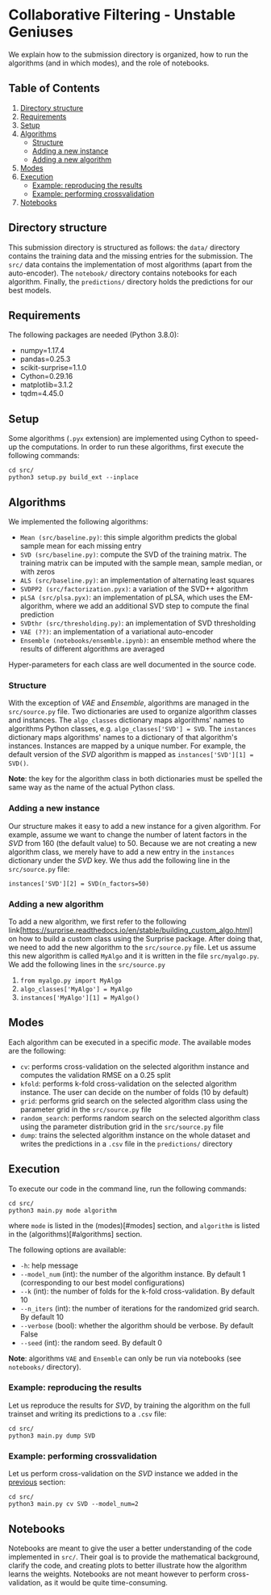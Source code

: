 # Collaborative Filtering - Unstable Geniuses

We explain how to the submission directory is organized, how to run the algorithms (and in which modes), and the role of notebooks.

## Table of Contents

1. [Directory structure](#directory-structure)
2. [Requirements](#requirements)
3. [Setup](#setup)
4. [Algorithms](#algorithms)
    * [Structure](#structure)
    * [Adding a new instance](#adding-a-new-instance)
    * [Adding a new algorithm](#adding-a-new-algorithm)
5. [Modes](#modes)
6. [Execution](#execution)
    * [Example: reproducing the results](#example-reproducing-the-results)
    * [Example: performing crossvalidation](#example-performing-crossvalidation)
7. [Notebooks](#notebooks)

## Directory structure

This submission directory is structured as follows: the `data/` directory contains the training data and the missing entries for the submission. The `src/` data contains the implementation of most algorithms (apart from the auto-encoder). The `notebook/` directory contains notebooks for each algorithm. Finally, the `predictions/` directory holds the predictions for our best models.

## Requirements

The following packages are needed (Python 3.8.0):

+ numpy=1.17.4
+ pandas=0.25.3
+ scikit-surprise=1.1.0
+ Cython=0.29.16
+ matplotlib=3.1.2
+ tqdm=4.45.0

## Setup

Some algorithms (`.pyx` extension) are implemented using Cython to speed-up the computations. In order to run these algorithms, first execute the following commands:

```
cd src/
python3 setup.py build_ext --inplace
```

## Algorithms

We implemented the following algorithms:

+ `Mean (src/baseline.py)`: this simple algorithm predicts the global sample mean for each missing entry
+ `SVD (src/baseline.py)`: compute the SVD of the training matrix. The training matrix can be imputed with the sample mean, sample median, or with zeros
+ `ALS (src/baseline.py)`: an implementation of alternating least squares
+ `SVDPP2 (src/factorization.pyx)`: a variation of the SVD++ algorithm
+ `pLSA (src/plsa.pyx)`: an implementation of pLSA, which uses the EM-algorithm, where we add an additional SVD step to compute the final prediction
+ `SVDthr (src/thresholding.py)`: an implementation of SVD thresholding
+ `VAE (??)`: an implementation of a variational auto-encoder
+ `Ensemble (notebooks/ensemble.ipynb)`: an ensemble method where the results of different algorithms are averaged

Hyper-parameters for each class are well documented in the source code.

### Structure

With the exception of *VAE* and *Ensemble*, algorithms are managed in the `src/source.py` file. Two dictionaries are used to organize algorithm classes and instances. The `algo_classes` dictionary maps algorithms' names to algorithms Python classes, e.g. `algo_classes['SVD'] = SVD`. The `instances` dictionary maps algorithms' names to a dictionary of that algorithm's instances. Instances are mapped by a unique number. For example, the default version of the *SVD* algorithm is mapped as `instances['SVD'][1] = SVD()`.

**Note**: the key for the algorithm class in both dictionaries must be spelled the same way as the name of the actual Python class.

### Adding a new instance

Our structure makes it easy to add a new instance for a given algorithm.
For example, assume we want to change the number of latent factors in the *SVD* from 160 (the default value) to 50. Because we are not creating a new algorithm class, we merely have to add a new entry in the `instances` dictionary under the *SVD* key. We thus add the following line in the `src/source.py` file:

```
instances['SVD'][2] = SVD(n_factors=50)
```

### Adding a new algorithm

To add a new algorithm, we first refer to the following link[https://surprise.readthedocs.io/en/stable/building_custom_algo.html] on how to build a custom class using the Surprise package.
After doing that, we need to add the new algorithm to the `src/source.py` file. Let us assume this new algorithm is called `MyAlgo` and it is written in the file `src/myalgo.py`. We add the following lines in the `src/source.py`

1. `from myalgo.py import MyAlgo`
2. `algo_classes['MyAlgo'] = MyAlgo`
3. `instances['MyAlgo'][1] = MyAlgo()`

## Modes

Each algorithm can be executed in a specific *mode*. The available modes are the following:

+ `cv`: performs cross-validation on the selected algorithm instance and computes the validation RMSE on a 0.25 split
+ `kfold`: performs k-fold cross-validation on the selected algorithm instance. The user can decide on the number of folds (10 by default)
+ `grid`: performs grid search on the selected algorithm class using the parameter grid in the `src/source.py` file
+ `random_search`: performs random search on the selected algorithm class using the parameter distribution grid in the `src/source.py` file
+ `dump`: trains the selected algorithm instance on the whole dataset and writes the predictions in a `.csv` file in the `predictions/` directory

## Execution

To execute our code in the command line, run the following commands:

```
cd src/
python3 main.py mode algorithm
```

where `mode` is listed in the (modes)[#modes] section, and `algorithm` is listed in the (algorithms)[#algorithms] section.

The following options are available:

+ `-h`: help message
+ `--model_num` (int): the number of the algorithm instance. By default 1 (corresponding to our best model configurations)
+ `--k` (int): the number of folds for the k-fold cross-validation. By default 10
+ `--n_iters` (int): the number of iterations for the randomized grid search. By default 10
+ `--verbose` (bool): whether the algorithm should be verbose. By default False
+ `--seed` (int): the random seed. By default 0

**Note**: algorithms `VAE` and `Ensemble` can only be run via notebooks (see `notebooks/` directory).

### Example: reproducing the results

Let us reproduce the results for *SVD*, by training the algorithm on the full trainset and writing its predictions to a `.csv` file:

```
cd src/
python3 main.py dump SVD
```

### Example: performing crossvalidation

Let us perform cross-validation on the *SVD* instance we added in the [previous](#adding-a-new-instance) section:

```
cd src/
python3 main.py cv SVD --model_num=2
```

## Notebooks

Notebooks are meant to give the user a better understanding of the code implemented in `src/`. Their goal is to provide the mathematical background, clarify the code, and creating plots to better illustrate how the algorithm learns the weights.
Notebooks are not meant however to perform cross-validation, as it would be quite time-consuming.
